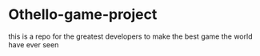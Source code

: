 # Othello-game-project
this is a repo for the greatest developers to make the best game the world have ever seen
